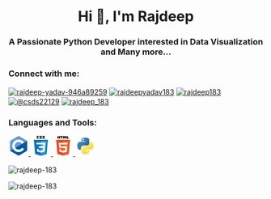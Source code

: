 <h1 align="center">Hi 👋, I'm Rajdeep</h1>
<h3 align="center">A Passionate Python Developer interested in Data Visualization and Many more...</h3>

<h3 align="left">Connect with me:</h3>
<p align="left">
<a href="https://linkedin.com/in/rajdeep-yadav-946a89259" target="blank"><img align="center" src="https://raw.githubusercontent.com/rahuldkjain/github-profile-readme-generator/master/src/images/icons/Social/linked-in-alt.svg" alt="rajdeep-yadav-946a89259" height="30" width="40" /></a>
<a href="https://instagram.com/rajdeepyadav183" target="blank"><img align="center" src="https://raw.githubusercontent.com/rahuldkjain/github-profile-readme-generator/master/src/images/icons/Social/instagram.svg" alt="rajdeepyadav183" height="30" width="40" /></a>
<a href="https://www.codechef.com/users/rajdeep183" target="blank"><img align="center" src="https://cdn.jsdelivr.net/npm/simple-icons@3.1.0/icons/codechef.svg" alt="rajdeep183" height="30" width="40" /></a>
<a href="https://www.hackerrank.com/profile/csds22129" target="blank"><img align="center" src="https://raw.githubusercontent.com/rahuldkjain/github-profile-readme-generator/master/src/images/icons/Social/hackerrank.svg" alt="@csds22129" height="30" width="40" /></a>
<a href="https://www.leetcode.com/rajdeep_183" target="blank"><img align="center" src="https://raw.githubusercontent.com/rahuldkjain/github-profile-readme-generator/master/src/images/icons/Social/leet-code.svg" alt="rajdeep_183" height="30" width="40" /></a>
</p>

<h3 align="left">Languages and Tools:</h3>
<p align="left"> <a href="https://www.cprogramming.com/" target="_blank" rel="noreferrer"> <img src="https://raw.githubusercontent.com/devicons/devicon/master/icons/c/c-original.svg" alt="c" width="40" height="40"/> </a> <a href="https://www.w3schools.com/css/" target="_blank" rel="noreferrer"> <img src="https://raw.githubusercontent.com/devicons/devicon/master/icons/css3/css3-original-wordmark.svg" alt="css3" width="40" height="40"/> </a> <a href="https://www.w3.org/html/" target="_blank" rel="noreferrer"> <img src="https://raw.githubusercontent.com/devicons/devicon/master/icons/html5/html5-original-wordmark.svg" alt="html5" width="40" height="40"/> </a> <a href="https://www.python.org" target="_blank" rel="noreferrer"> <img src="https://raw.githubusercontent.com/devicons/devicon/master/icons/python/python-original.svg" alt="python" width="40" height="40"/> </a> </p>

<p><img align="center" src="https://github-readme-stats.vercel.app/api/top-langs?username=rajdeep-183&show_icons=true&locale=en&layout=compact" alt="rajdeep-183" /></p>

<p><img align="center" src="https://github-readme-streak-stats.herokuapp.com/?user=rajdeep-183&" alt="rajdeep-183" /></p>

